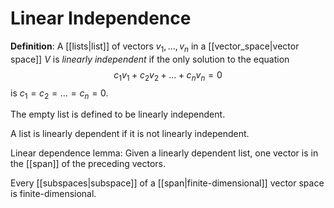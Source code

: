 # Linear Independence
**Definition**: A [[lists|list]] of vectors $v_1, \ldots, v_n$ in a [[vector_space|vector space]] $V$ is *linearly independent* if the only solution to the equation
$$ c_1 v_1 + c_2 v_2 + \ldots + c_n v_n = 0 $$
is $c_1 = c_2 = \ldots = c_n = 0$.

The empty list is defined to be linearly independent.

A list is linearly dependent if it is not linearly independent.

Linear dependence lemma: Given a linearly dependent list, one vector is in the [[span]] of the preceding vectors.

Every [[subspaces|subspace]] of a [[span|finite-dimensional]] vector space is finite-dimensional.